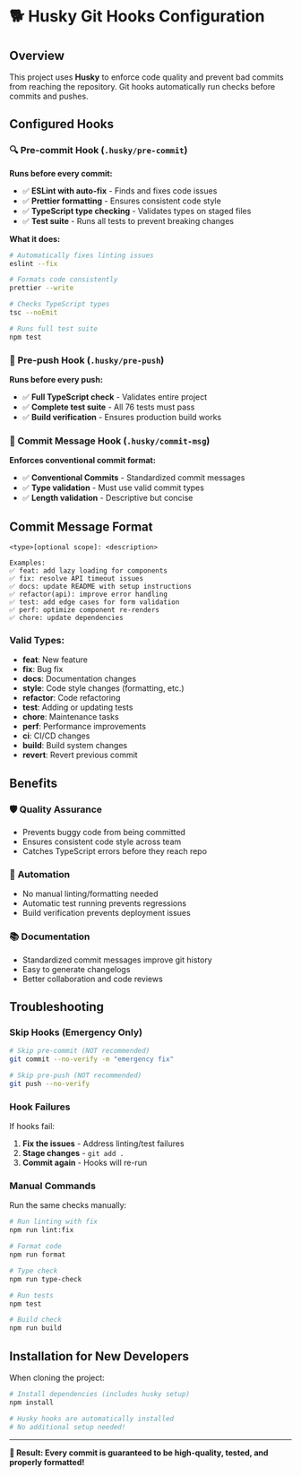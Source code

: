 # 🐕 Husky Git Hooks Configuration

## Overview

This project uses **Husky** to enforce code quality and prevent bad commits from reaching the repository. Git hooks automatically run checks before commits and pushes.

## Configured Hooks

### 🔍 Pre-commit Hook (`.husky/pre-commit`)

**Runs before every commit:**

- ✅ **ESLint with auto-fix** - Finds and fixes code issues
- ✅ **Prettier formatting** - Ensures consistent code style
- ✅ **TypeScript type checking** - Validates types on staged files
- ✅ **Test suite** - Runs all tests to prevent breaking changes

**What it does:**

```bash
# Automatically fixes linting issues
eslint --fix

# Formats code consistently
prettier --write

# Checks TypeScript types
tsc --noEmit

# Runs full test suite
npm test
```

### 🚀 Pre-push Hook (`.husky/pre-push`)

**Runs before every push:**

- ✅ **Full TypeScript check** - Validates entire project
- ✅ **Complete test suite** - All 76 tests must pass
- ✅ **Build verification** - Ensures production build works

### 📝 Commit Message Hook (`.husky/commit-msg`)

**Enforces conventional commit format:**

- ✅ **Conventional Commits** - Standardized commit messages
- ✅ **Type validation** - Must use valid commit types
- ✅ **Length validation** - Descriptive but concise

## Commit Message Format

```
<type>[optional scope]: <description>

Examples:
✅ feat: add lazy loading for components
✅ fix: resolve API timeout issues
✅ docs: update README with setup instructions
✅ refactor(api): improve error handling
✅ test: add edge cases for form validation
✅ perf: optimize component re-renders
✅ chore: update dependencies
```

### Valid Types:

- **feat**: New feature
- **fix**: Bug fix
- **docs**: Documentation changes
- **style**: Code style changes (formatting, etc.)
- **refactor**: Code refactoring
- **test**: Adding or updating tests
- **chore**: Maintenance tasks
- **perf**: Performance improvements
- **ci**: CI/CD changes
- **build**: Build system changes
- **revert**: Revert previous commit

## Benefits

### 🛡️ **Quality Assurance**

- Prevents buggy code from being committed
- Ensures consistent code style across team
- Catches TypeScript errors before they reach repo

### 🚀 **Automation**

- No manual linting/formatting needed
- Automatic test running prevents regressions
- Build verification prevents deployment issues

### 📚 **Documentation**

- Standardized commit messages improve git history
- Easy to generate changelogs
- Better collaboration and code reviews

## Troubleshooting

### Skip Hooks (Emergency Only)

```bash
# Skip pre-commit (NOT recommended)
git commit --no-verify -m "emergency fix"

# Skip pre-push (NOT recommended)
git push --no-verify
```

### Hook Failures

If hooks fail:

1. **Fix the issues** - Address linting/test failures
2. **Stage changes** - `git add .`
3. **Commit again** - Hooks will re-run

### Manual Commands

Run the same checks manually:

```bash
# Run linting with fix
npm run lint:fix

# Format code
npm run format

# Type check
npm run type-check

# Run tests
npm test

# Build check
npm run build
```

## Installation for New Developers

When cloning the project:

```bash
# Install dependencies (includes husky setup)
npm install

# Husky hooks are automatically installed
# No additional setup needed!
```

---

**🎯 Result: Every commit is guaranteed to be high-quality, tested, and properly formatted!**
